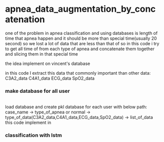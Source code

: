 # apnea_data_augmentation_by_concatenation
one of the problem in apnea classification and using databases is length of time that apnea happen and it should be more than special time(usually 20 second) so we lost a lot of data that are less than that of so in this code i try to get all time of from each type of apnea and concatenate them together and slicing them in that special time

the idea implement on vincent's database 

in this code I extract this data that commonly important than other data:
C3A2_data
C4A1_data
ECG_data
SpO2_data

<h3>make database for all user</h3><br/>
load database and create pkl database for each user with below path:
case_name -> type_of_apnea or normal -> type_of_data(C3A2_data,C4A1_data,ECG_data,SpO2_data) -> list_of_data
this code implement in 
<h3>classification with lstm </h3><br/>
